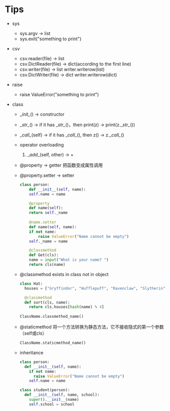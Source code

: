 # Tips

* sys
  * sys.argv -> list
  * sys.exit("something to print")

* csv
  * csv.reader(file) -> list
  * csv.DictReader(file) -> dict(according to the first line)
  * csv.writer(file) -> list writer.writerow(list)
  * csv.DictWriter(file) -> dict writer.writerow(dict)

* raise
  * raise ValueError("something to print")

* class
  * \__init\__() -> constructor
  
  * \__str\__() -> if it has \__str\__()，then print(z) -> print(z.\__str\__())

  * \__call\__(self) -> if it has \__call\__(), then z() -> z.\__call\__()

  * operator overloading
    
    1. \__add__(self, other) -> +
  
  * @property -> getter 把函数变成属性调用

  * @property.setter -> setter
  
    ```python
    class person:
    	def __init__(self, name):
        self.name = name
    
    	@property
    	def name(self):
        return self._name
     
    	@name.setter
    	def name(self, name):
        if not name:
            raise ValueError("Name cannot be empty")
        self._name = name

    	@classmethod
    	def Get(cls):
      	name = input("What is your name? ")
      	return cls(name) 
    ```
  
  * @classmethod exists in class not in object
    
    ```python
    class Hat:
      houses = ["Gryffindor", "Hufflepuff", "Ravenclaw", "Slytherin"]
    
      @classmethod
      def sort(cls, name):
        return cls.houses[hash(name) % 4]
      
    ClassName.classmethod_name()
    ```

  * @staticmethod 将一个方法转换为静态方法，它不接收隐式的第一个参数（self或cls）

  	```python
  	ClassName.staticmethod_name()
  	```

  * inheritance 
  
    ```python
    class person:
      def __init__(self, name):
        if not name:
          raise ValueError("Name cannot be empty")
        self.name = name
    
    class student(person):
      def __init__(self, name, school):
        super().__init__(name)
        self.school = school 
    ```
    
    